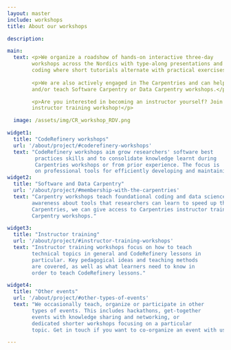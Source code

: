 ```yaml
---
layout: master
include: workshops
title: About our workshops

description: 

main:
  text: <p>We organize a roadshow of hands-on interactive three-day
        workshops across the Nordics with type-along presentations and live
        coding where short tutorials alternate with practical exercises. </p>
        
        <p>We are also actively engaged in The Carpentries and can help set up 
        and/or teach Software Carpentry or Data Carpentry workshops.</p>

        <p>Are you interested in becoming an instructor yourself? Join us for an
        instructor training workshop!</p>

  image: /assets/img/CR_workshop_RDV.png

widget1:
  title: "CodeRefinery workshops"
  url: '/about/project/#coderefinery-workshops'
  text: "CodeRefinery workshops aim grow researchers' software best
         practices skills and to consolidate knowledge learnt during
         Carpentries workshops or from prior experience. The focus is 
         on professional tools for efficiently developing and maintaining research software."
widget2:
  title: "Software and Data Carpentry"
  url: '/about/project/#membership-with-the-carpentries'
  text: "Carpentry workshops teach foundational coding and data science skills and focus on raising
        awareness about tools that researchers can learn to speed up their research. As members of the 
        Carpentries, we can give access to Carpentries instructor training workshops and help set up 
        Carpentry workshops."

widget3:
  title: "Instructor training"
  url: '/about/project/#instructor-training-workshops'
  text: "Instructor training workshops focus on how to teach
        technical topics in general and CodeRefinery lessons in
        particular. Key pedagogical ideas and teaching methods
        are covered, as well as what learners need to know in
        order to teach CodeRefinery lessons."

widget4:
  title: "Other events"
  url: '/about/project/#other-types-of-events'
  text: "We occasionally teach, organize or participate in other	 
        types of events. This includes hackathons, get-together	 
        events with knowledge sharing and networking, or	 
        dedicated shorter workshops focusing on a particular	 
        topic. Get in touch if you want to co-organize an event with us!"

---
```



